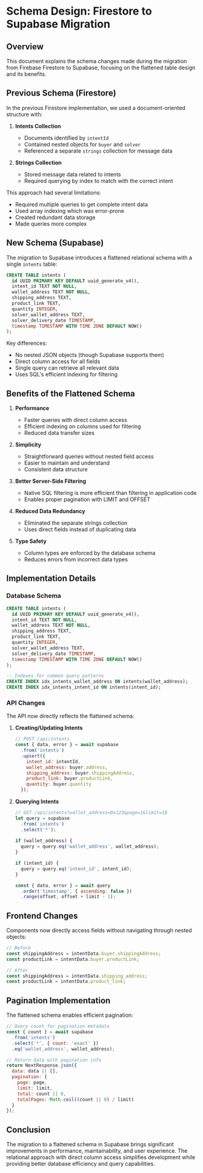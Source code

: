 # Schema Design: Firestore to Supabase Migration

## Overview

This document explains the schema changes made during the migration from Firebase Firestore to Supabase, focusing on the flattened table design and its benefits.

## Previous Schema (Firestore)

In the previous Firestore implementation, we used a document-oriented structure with:

1. **Intents Collection**
   - Documents identified by `intentId`
   - Contained nested objects for `buyer` and `solver`
   - Referenced a separate `strings` collection for message data

2. **Strings Collection**
   - Stored message data related to intents
   - Required querying by index to match with the correct intent

This approach had several limitations:
- Required multiple queries to get complete intent data
- Used array indexing which was error-prone
- Created redundant data storage
- Made queries more complex

## New Schema (Supabase)

The migration to Supabase introduces a flattened relational schema with a single `intents` table:

```sql
CREATE TABLE intents (
  id UUID PRIMARY KEY DEFAULT uuid_generate_v4(),
  intent_id TEXT NOT NULL,
  wallet_address TEXT NOT NULL,
  shipping_address TEXT,
  product_link TEXT,
  quantity INTEGER,
  solver_wallet_address TEXT,
  solver_delivery_date TIMESTAMP,
  timestamp TIMESTAMP WITH TIME ZONE DEFAULT NOW()
);
```

Key differences:
- No nested JSON objects (though Supabase supports them)
- Direct column access for all fields
- Single query can retrieve all relevant data
- Uses SQL's efficient indexing for filtering

## Benefits of the Flattened Schema

1. **Performance**
   - Faster queries with direct column access
   - Efficient indexing on columns used for filtering
   - Reduced data transfer sizes

2. **Simplicity**
   - Straightforward queries without nested field access
   - Easier to maintain and understand
   - Consistent data structure

3. **Better Server-Side Filtering**
   - Native SQL filtering is more efficient than filtering in application code
   - Enables proper pagination with LIMIT and OFFSET

4. **Reduced Data Redundancy**
   - Eliminated the separate strings collection
   - Uses direct fields instead of duplicating data

5. **Type Safety**
   - Column types are enforced by the database schema
   - Reduces errors from incorrect data types

## Implementation Details

### Database Schema

```sql
CREATE TABLE intents (
  id UUID PRIMARY KEY DEFAULT uuid_generate_v4(),
  intent_id TEXT NOT NULL,
  wallet_address TEXT NOT NULL,
  shipping_address TEXT,
  product_link TEXT,
  quantity INTEGER,
  solver_wallet_address TEXT,
  solver_delivery_date TIMESTAMP,
  timestamp TIMESTAMP WITH TIME ZONE DEFAULT NOW()
);

-- Indexes for common query patterns
CREATE INDEX idx_intents_wallet_address ON intents(wallet_address);
CREATE INDEX idx_intents_intent_id ON intents(intent_id);
```

### API Changes

The API now directly reflects the flattened schema:

1. **Creating/Updating Intents**
   ```javascript
   // POST /api/intents
   const { data, error } = await supabase
     .from('intents')
     .upsert({
       intent_id: intentId,
       wallet_address: buyer.address,
       shipping_address: buyer.shippingAddress,
       product_link: buyer.productLink,
       quantity: buyer.quantity
     });
   ```

2. **Querying Intents**
   ```javascript
   // GET /api/intents?wallet_address=0x123&page=1&limit=10
   let query = supabase
     .from('intents')
     .select('*');
     
   if (wallet_address) {
     query = query.eq('wallet_address', wallet_address);
   }
   
   if (intent_id) {
     query = query.eq('intent_id', intent_id);
   }
   
   const { data, error } = await query
     .order('timestamp', { ascending: false })
     .range(offset, offset + limit - 1);
   ```

## Frontend Changes

Components now directly access fields without navigating through nested objects:

```javascript
// Before
const shippingAddress = intentData.buyer.shippingAddress;
const productLink = intentData.buyer.productLink;

// After
const shippingAddress = intentData.shipping_address;
const productLink = intentData.product_link;
```

## Pagination Implementation

The flattened schema enables efficient pagination:

```javascript
// Query count for pagination metadata
const { count } = await supabase
  .from('intents')
  .select('*', { count: 'exact' })
  .eq('wallet_address', wallet_address);

// Return data with pagination info
return NextResponse.json({
  data: data || [],
  pagination: {
    page: page,
    limit: limit,
    total: count || 0,
    totalPages: Math.ceil((count || 0) / limit)
  }
});
```

## Conclusion

The migration to a flattened schema in Supabase brings significant improvements in performance, maintainability, and user experience. The relational approach with direct column access simplifies development while providing better database efficiency and query capabilities. 